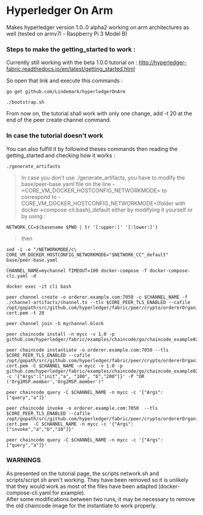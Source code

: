 # Hyperledger On Arm
Makes hyperledger version 1.0..0 alpha2 working on arm architectures as well (tested on armv7l - Raspberry Pi 3 Model B)

### Steps to make the getting_started to work :

Currently still working with the beta 1.0.0 tutorial on : http://hyperledger-fabric.readthedocs.io/en/latest/getting_started.html

So open that link and execute this commands : 

```
go get github.com/Lindemark/hyperledgerOnArm
```
```
./bootstrap.sh
```
From now on, the tutorial shall work with only one change, add -t 20 at the end of the peer create channel command.

### In case the tutorial doesn't work

You can also fulfill it by followind theses commands then reading the getting_started and checking how it works :  
```
./generate_artifacts
```
 

>In case you don't use ./generate_artifacts, you have to modify the base/peer-base.yaml file on the line - >CORE_VM_DOCKER_HOSTCONFIG_NETWORKMODE= to correspond to - CORE_VM_DOCKER_HOSTCONFIG_NETWORKMODE=(folder with docker->compose-cli.bash)_default either by modifying it yourself or by using :
```
NETWORK_CC=$(basename $PWD | tr '[:upper:]' '[:lower:]')
```
  
>then 
```
sed -i -e "/NETWORKMODE/c\      - CORE_VM_DOCKER_HOSTCONFIG_NETWORKMODE="$NETWORK_CC"_default" base/peer-base.yaml
```

```
CHANNEL_NAME=mychannel TIMEOUT=100 docker-compose -f docker-compose-cli.yaml -d
```

```
docker exec -it cli bash
```

```
peer channel create -o orderer.example.com:7050 -c $CHANNEL_NAME -f ./channel-artifacts/channel.tx --tls $CORE_PEER_TLS_ENABLED --cafile /opt/gopath/src/github.com/hyperledger/fabric/peer/crypto/ordererOrganizations/example.com/orderers/orderer.example.com/msp/cacerts/ca.example.com-cert.pem -t 20
```

```
peer channel join -b mychannel.block
```

```
peer chaincode install -n mycc -v 1.0 -p github.com/hyperledger/fabric/examples/chaincode/go/chaincode_example02 
```

```
peer chaincode instantiate -o orderer.example.com:7050 --tls $CORE_PEER_TLS_ENABLED --cafile /opt/gopath/src/github.com/hyperledger/fabric/peer/crypto/ordererOrganizations/example.com/orderers/orderer.example.com/msp/cacerts/ca.example.com-cert.pem -C $CHANNEL_NAME -n mycc -v 1.0 -p github.com/hyperledger/fabric/examples/chaincode/go/chaincode_example02 -c '{"Args":["init","a", "100", "b","200"]}' -P "OR ('Org1MSP.member','Org2MSP.member')"
```

```
peer chaincode query -C $CHANNEL_NAME -n mycc -c '{"Args":["query","a"]}'
```

```
peer chaincode invoke -o orderer.example.com:7050  --tls $CORE_PEER_TLS_ENABLED --cafile /opt/gopath/src/github.com/hyperledger/fabric/peer/crypto/ordererOrganizations/example.com/orderers/orderer.example.com/msp/cacerts/ca.example.com-cert.pem  -C $CHANNEL_NAME -n mycc -c '{"Args":["invoke","a","b","10"]}'
```

```
peer chaincode query -C $CHANNEL_NAME -n mycc -c '{"Args":["query","a"]}'
```
  
  
 ### WARNINGS
 As presented on the tutorial page, the scripts network.sh and scripts/script.sh aren't working. They have been removed so it is unlikely that they
 would work as most of the files have been adapted (docker-compose-cli.yaml for example).  
After some modifications between two runs, it may be necessary to remove the old chaincode image for the instantiate to work properly.
